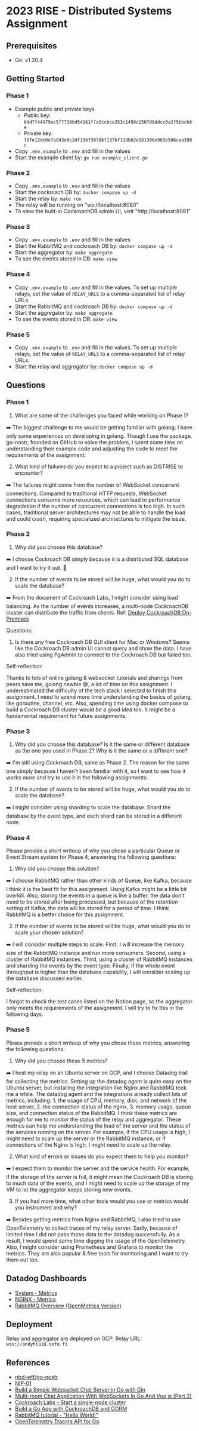 # 2023 RISE - Distributed Systems Assignment

## Prerequisites

- Go: v1.20.4

## Getting Started

### Phase 1

- Example public and private keys
  - Public key: `04d7f44979ac5f7738bd54161f7a2ccbce353c1450c2507d8ddcc0a2f5bbcb8e`
  - Private key: `78fe12de0e7a943e0c2df19bf3878bf137bf11db62e981396e983e506caa300c`
- Copy `.env.example` to `.env` and fill in the values
- Start the example client by: `go run example_client.go`

### Phase 2

- Copy `.env.example` to `.env` and fill in the values
- Start the cockroach DB by: `docker compose up -d`
- Start the relay by: `make run`
- The relay will be running on "ws://localhost:8080"
- To view the built-in CockroachDB admin UI, visit "http://localhost:8081"

### Phase 3

- Copy `.env.example` to `.env` and fill in the values
- Start the RabbitMQ and cockroach DB by: `docker compose up -d`
- Start the aggregator by: `make aggregate`
- To see the events stored in DB: `make view`

### Phase 4

- Copy `.env.example` to `.env` and fill in the values. To set up multiple relays, set the value of `RELAY_URLS` to a comma-separated list of relay URLs.
- Start the RabbitMQ and cockroach DB by: `docker compose up -d`
- Start the aggregator by: `make aggregate`
- To see the events stored in DB: `make view`

### Phase 5

- Copy `.env.example` to `.env` and fill in the values. To set up multiple relays, set the value of `RELAY_URLS` to a comma-separated list of relay URLs.
- Start the relay and aggregator by: `docker compose up -d`

## Questions

### Phase 1

1. What are some of the challenges you faced while working on Phase 1?

➡️ The biggest challenge to me would be getting familiar with golang. I have only some experiences on developing in golang. Though I use the package, go-nostr, founded on GitHub to solve the problem, I spent some time on understanding their example code and adjusting the code to meet the requirements of the assignment.

2. What kind of failures do you expect to a project such as DISTRISE to encounter?

➡️ The failures might come from the number of WebSocket concurrent connections. Compared to traditional HTTP requests, WebSocket connections consume more resources, which can lead to performance degradation if the number of concurrent connections is too high. In such cases, traditional server architectures may not be able to handle the load and could crash, requiring specialized architectures to mitigate the issue.

### Phase 2

1. Why did you choose this database?

➡️ I choose Cockroach DB simply because it is a distributed SQL database and I want to try it out. 🙂

2. If the number of events to be stored will be huge, what would you do to scale the database?

➡️ From the document of Cockroach Labs, I might consider using load balancing. As the number of events increases, a multi-node CockroachDB cluster can distribute the traffic from clients. Ref: [Deploy CockroachDB On-Premises](https://www.cockroachlabs.com/docs/stable/deploy-cockroachdb-on-premises.html#step-6-set-up-load-balancing)

Questions:

1. Is there any free Cockroach DB GUI client for Mac or Windows? Seems like the Cockroach DB admin UI cannot query and show the data. I have also tried using PgAdmin to connect to the Cockroach DB but failed too.

Self-reflection:

Thanks to lots of online golang & websocket tutorials and sharings from peers save me, golang newbie 😅, a lot of time on this assignment. I underestimated the difficulty of the tech stack I selected to finish this assignment. I need to spend more time understanding the basics of golang, like goroutine, channel, etc. Also, spending time using docker compose to build a Cockroach DB cluster would be a good idea too. It might be a fundamental requirement for future assignments.

### Phase 3

1. Why did you choose this database? Is it the same or different database as the one you used in Phase 2? Why is it the same or a different one?

➡️ I'm still using Cockroach DB, same as Phase 2. The reason for the same one simply because I haven't been familiar with it, so I want to see how it works more and try to use it in the following assignments.

2. If the number of events to be stored will be huge, what would you do to scale the database?

➡️ I might consider using sharding to scale the database. Shard the database by the event type, and each shard can be stored in a different node.

### Phase 4

Please provide a short writeup of why you chose a particular Queue or Event Stream system for Phase 4, answering the following questions:

1. Why did you choose this solution?

➡️ I choose RabbitMQ rather than other kinds of Queue, like Kafka, because I think it is the best fit for this assignment. Using Kafka might be a little bit overkill. Also, storing the events in a queue is like a buffer, the data don't need to be stored after being processed, but because of the retention setting of Kafka, the data will be stored for a period of time. I think RabbitMQ is a better choice for this assignment.

2. If the number of events to be stored will be huge, what would you do to scale your chosen solution?

➡️ I will consider multiple steps to scale. First, I will increase the memory size of the RabbitMQ instance and run more consumers. Second, using a cluster of RabbitMQ instances. Third, using a cluster of RabbitMQ instances and sharding the events by the event type. Finally, if the whole event throughput is higher than the database capability, I will consider scaling up the database discussed earlier.

Self-reflection:

I forgot to check the test cases listed on the Notion page, so the aggregator only meets the requirements of the assignment. I will try to fix this in the following days.

### Phase 5

Please provide a short writeup of why you chose these metrics, answering the following questions:

1. Why did you choose these 5 metrics?

➡️ I host my relay on an Ubuntu server on GCP, and I choose Datadog trail for collecting the metrics. Setting up the datadog agent is quite easy on the Ubuntu server, but installing the integration like Nginx and RabbitMQ took me a while. The datadog agent and the integrations already collect lots of metrics, including: 1. the usage of CPU, memory, disk, and network of the host server, 2. the connection status of the nginx, 3. memory usage, queue size, and connection status of the RabbitMQ. I think these metrics are enough for me to monitor the status of the relay and aggregator. These metrics can help me understanding the load of the server and the status of the services running on the server. For example, if the CPU usage is high, I might need to scale up the server or the RabbitMQ instance, or if connections of the Nginx is high, I might need to scale up the relay.

2. What kind of errors or issues do you expect them to help you monitor?

➡️ I expect them to monitor the server and the service health. For example, if the storage of the server is full, it might mean the Cockroach DB is storing to much data of the events, and I might need to scale up the storage of my VM to let the aggregator keeps storing new events.

3. If you had more time, what other tools would you use or metrics would you instrument and why?

➡️ Besides getting metrics from Nginx and RabbitMQ, I also tried to use OpenTelemetry to collect traces of my relay server. Sadly, because of limited time I did not pass those data to the datadog successfully. As a result, I would spend some time digging the usage of the OpenTelemetry. Also, I might consider using Prometheus and Grafana to monitor the metrics. They are also popular & free tools for monitoring and I want to try them out too.

## Datadog Dashboards

- [System - Metrics](https://p.ap1.datadoghq.com/sb/020745ac-0353-11ee-a94b-da7ad0900009-640899023508a05cdb5d8ffcdd515956)
- [NGINX - Metrics](https://p.ap1.datadoghq.com/sb/020745ac-0353-11ee-a94b-da7ad0900009-565bf790ee2917c03d02f2a57f8b63cf)
- [RabbitMQ Overview (OpenMetrics Version)](https://p.ap1.datadoghq.com/sb/020745ac-0353-11ee-a94b-da7ad0900009-90cc081ce68838d2d0664e2a4ef6c170)

## Deployment

Relay and aggregator are deployed on GCP.
Relay URL: `wss://andyhsu10.sefo.fi`

## References

- [nbd-wtf/go-nostr](https://github.com/nbd-wtf/go-nostr)
- [NIP-01](https://github.com/nostr-protocol/nips/blob/master/01.md)
- [Build a Simple Websocket Chat Server in Go with Gin](https://lwebapp.com/en/post/go-websocket-chat-server)
- [Multi-room Chat Application With WebSockets In Go And Vue.js (Part 2)](https://dev.to/jeroendk/multi-room-chat-application-with-websockets-in-go-and-vue-js-part-2-3la8)
- [Cockroach Labs - Start a single-node cluster](https://www.cockroachlabs.com/docs/stable/start-a-local-cluster-in-docker-linux.html#start-a-single-node-cluster)
- [Build a Go App with CockroachDB and GORM](https://www.cockroachlabs.com/docs/v22.2/build-a-go-app-with-cockroachdb-gorm)
- [RabbitMQ tutorial - "Hello World!"](https://www.rabbitmq.com/tutorials/tutorial-one-go.html)
- [OpenTelemetry Tracing API for Go](https://uptrace.dev/opentelemetry/go-tracing.html)
